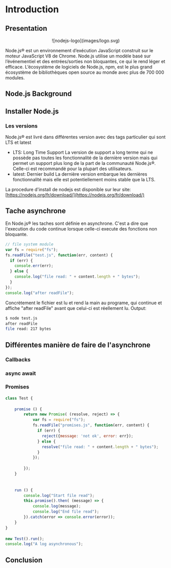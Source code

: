 # Introduction
## Presentation
<center>
![nodejs-logo](images/logo.svg)
</center>

Node.js® est un environnement d’exécution JavaScript construit sur le moteur JavaScript V8 de Chrome. Node.js utilise un modèle basé sur l’événementiel et des entrées/sorties non bloquantes, ce qui le rend léger et efficace. L’écosystème de logiciels de Node.js, npm, est le plus grand écosystème de bibliothèques open source au monde avec plus de 700 000 modules.

## Node.js Background

## Installer Node.js
### Les versions
Node.js® est livré dans différentes version avec des tags particulier qui sont LTS et latest
* LTS: Long Time Support
    La version de support a long terme qui ne possède pas toutes les fonctionnalité de la dernière version mais qui permet un support plus long de la part de la communauté Node.js®.
    Celle-ci est recommandé pour la plupart des utilisateurs.
* latest: Dernier build
    La dernière version embarque les dernières fonctionnalité mais elle est potentiellement moins stable que la LTS.

La procedure d'install de nodejs est disponible sur leur site: [https://nodejs.org/fr/download/](https://nodejs.org/fr/download/)

## Tache asynchrone
En Node.js® les taches sont définie en asynchrone. C'est a dire que l'execution du code continue lorsque celle-ci execute des fonctions non bloquante.

```js
// file system module
var fs = require("fs");
fs.readFile("test.js", function(err, content) {
  if (err) {
    console.err(err);
  } else {
    console.log("file read: " + content.length + " bytes");
  }
});
console.log("after readFile");
```
Concrètement le fichier est lu et rend la main au programe, qui continue et affiche "after readFile" avant que celui-ci est réellement lu.
Output: 
```bash
$ node test.js
after readFile
file read: 217 bytes
```

## Différentes manière de faire de l'asynchrone

### Callbacks
### async await

### Promises
```js
class Test {
    
    promise () {
        return new Promise( (resolve, reject) => {
            var fs = require("fs");
            fs.readFile("promises.js", function(err, content) {
              if (err) {
                reject({message: 'not ok', error: err});
              } else {
                resolve("file read: " + content.length + " bytes");
              }
            });
            
        });
    }


    run () {
        console.log("Start file read");
        this.promise().then( (message) => {
            console.log(message);
            console.log("End file read");
        }).catch(error => console.error(error));
    }
}

new Test().run();
console.log("A log asynchronous");
```

## Conclusion
